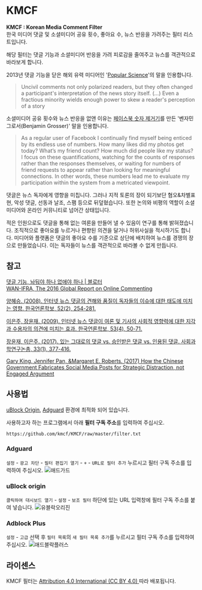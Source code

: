 # KMCF
**KMCF : Korean Media Comment Filter**  
한국 미디어 댓글 및 소셜미디어 공유 횟수, 좋아요 수, 뉴스 반응을 가려주는 필터 리스트입니다.

해당 필터는 댓글 기능과 소셜미디어 반응을 가려 피로감을 줄여주고 뉴스를 객관적으로 바라보게 합니다.

2013년 댓글 기능을 닫은 해외 유력 미디어인 '[Popular Science](https://www.popsci.com/science/article/2013-09/why-were-shutting-our-comments)'의 말을 인용합니다.
> Uncivil comments not only polarized readers, but they often changed a participant's interpretation of the news story itself. (...) Even a fractious minority wields enough power to skew a reader's perception of a story

소셜미디어 공유 횟수와 뉴스 반응을 없앤 이유는 [페이스북 숫자 제거기](https://bengrosser.com/projects/facebook-demetricator/)를 만든 '벤자민 그로서(Benjamin Grosser)' 말을 인용합니다.
>As a regular user of Facebook I continually find myself being enticed by its endless use of numbers. How many likes did my photos get today? What’s my friend count? How much did people like my status? I focus on these quantifications, watching for the counts of responses rather than the responses themselves, or waiting for numbers of friend requests to appear rather than looking for meaningful connections. In other words, these numbers lead me to evaluate my participation within the system from a metricated viewpoint.

댓글은 뉴스 독자에게 영향을 미칩니다.
그러나 지적 토론의 장이 되기보단 혐오&차별표현, 악성 댓글, 선동과 날조, 스팸 등으로 뒤덮혔습니다.
또한 논의와 비평의 역할이 소셜미디어와 온라인 커뮤니티로 넘어간 상태입니다.

적은 인원으로도 댓글을 통해 없는 여론을 만들어 낼 수 있음이 연구를 통해 밝혀졌습니다. 조직적으로 좋아요를 누르거나 편향된 의견을 달거나 허위사실을 적시하기도 합니다. 미디어와 플랫폼은 댓글의 좋아요 수를 기준으로 상단에 배치하여 뉴스를 경쟁의 장으로 만들었습니다. 이는 독자들이 뉴스를 객관적으로 바라볼 수 없게 만듭니다.

## 참고
[댓글 기능, 놔둬야 하나 없애야 하나 | 블로터
](https://www.bloter.net/archives/265962)  
[WAN-IFRA, The 2016 Global Report on Online Commenting](http://www.wan-ifra.org/reports/2016/10/06/the-2016-global-report-on-online-commenting)

[양혜승. (2008). 인터넷 뉴스 댓글의 견해와 품질이 독자들의 이슈에 대한 태도에 미치는 영향. 한국언론학보, 52(2), 254-281.](https://www.dbpia.co.kr/Journal/ArticleDetail/NODE00984844)

[이은주, 장윤재. (2009). 인터넷 뉴스 댓글이 여론 및 기사의 사회적 영향력에 대한 지각과 수용자의 의견에 미치는 효과. 한국언론학보, 53(4), 50-71.](http://www.dbpia.co.kr/Article/NODE01235411)

[장윤재, 이은주. (2017). 있는 그대로의 댓글 vs. 승인받은 댓글 vs. 인용된 댓글. 사회과학연구논총, 33(1), 377-416.](http://www.dbpia.co.kr/Journal/ArticleDetail/NODE07159759)

[Gary King, Jennifer Pan, &Margaret E. Roberts. (2017) How the Chinese Government Fabricates Social Media Posts for Strategic Distraction, not Engaged Argument](https://gking.harvard.edu/50C)

## 사용법
[uBlock Origin](https://github.com/gorhill/uBlock), [Adguard](https://adguard.com) 환경에 최적화 되어 있습니다.

사용하고자 하는 프로그램에서 아래 **필터 구독 주소**를 입력하여 주십시오.
```
https://github.com/kmcf/KMCF/raw/master/filter.txt
```
### Adguard
`설정` - `광고 차단` - `필터 편집기 열기` - `+` - `URL로 필터 추가` 누르시고 필터 구독 주소를 입력하여 주십시오.
![애드가드](https://user-images.githubusercontent.com/21292037/62761908-d6b33000-bac2-11e9-82b4-f1c80ef02b1b.png)

### uBlock origin
`클릭하여 대시보드 열기` - `설정` - `보조 필터` 하단에 있는 URL 입력창에 필터 구독 주소를 붙여 넣습니다.
![유블락오리진](https://user-images.githubusercontent.com/21292037/62755549-6fd84b80-baaf-11e9-800d-89c256a8f50e.png)

### Adblock Plus
`설정` - `고급` 선택 후 `필터 목록`의 `새 필터 목록 추가`를 누르시고 필터 구독 주소를 입력하여 주십시오.
![애드블락플러스](https://user-images.githubusercontent.com/21292037/62761906-d6b33000-bac2-11e9-8000-1464683ac11b.png)

## 라이센스
KMCF 필터는 [Attribution 4.0 International (CC BY 4.0)
](https://creativecommons.org/licenses/by/4.0/)따라 배포됩니다.


